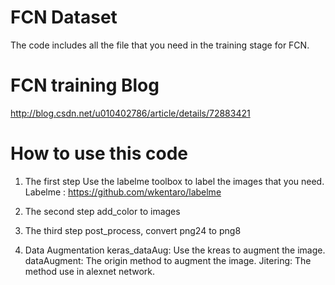 # FCN Dataset
The code includes all the file that you need in the training stage for FCN.

# FCN training Blog 
http://blog.csdn.net/u010402786/article/details/72883421

# How to use this code 
1. The first step
Use the labelme toolbox to label the images that you need.
Labelme : https://github.com/wkentaro/labelme

2. The second step
add_color to images 

3. The third step
post_process, convert png24 to png8

4. Data Augmentation
keras_dataAug: Use the kreas to augment the image. 
dataAugment: The origin method to augment the image.
Jitering: The method use in alexnet network.

